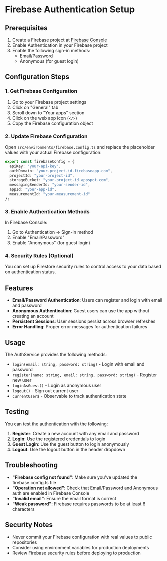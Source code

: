 # Firebase Authentication Setup

## Prerequisites

1. Create a Firebase project at [Firebase Console](https://console.firebase.google.com/)
2. Enable Authentication in your Firebase project
3. Enable the following sign-in methods:
   - Email/Password
   - Anonymous (for guest login)

## Configuration Steps

### 1. Get Firebase Configuration

1. Go to your Firebase project settings
2. Click on "General" tab
3. Scroll down to "Your apps" section
4. Click on the web app icon (`</>`)
5. Copy the Firebase configuration object

### 2. Update Firebase Configuration

Open `src/environments/firebase.config.ts` and replace the placeholder values with your actual Firebase configuration:

```typescript
export const firebaseConfig = {
  apiKey: "your-api-key",
  authDomain: "your-project-id.firebaseapp.com",
  projectId: "your-project-id",
  storageBucket: "your-project-id.appspot.com",
  messagingSenderId: "your-sender-id",
  appId: "your-app-id",
  measurementId: "your-measurement-id"
};
```

### 3. Enable Authentication Methods

In Firebase Console:
1. Go to Authentication → Sign-in method
2. Enable "Email/Password"
3. Enable "Anonymous" (for guest login)

### 4. Security Rules (Optional)

You can set up Firestore security rules to control access to your data based on authentication status.

## Features

- **Email/Password Authentication**: Users can register and login with email and password
- **Anonymous Authentication**: Guest users can use the app without creating an account
- **Persistent Sessions**: User sessions persist across browser refreshes
- **Error Handling**: Proper error messages for authentication failures

## Usage

The AuthService provides the following methods:

- `login(email: string, password: string)` - Login with email and password
- `register(name: string, email: string, password: string)` - Register new user
- `loginAsGuest()` - Login as anonymous user
- `logout()` - Sign out current user
- `currentUser$` - Observable to track authentication state

## Testing

You can test the authentication with the following:

1. **Register**: Create a new account with any email and password
2. **Login**: Use the registered credentials to login
3. **Guest Login**: Use the guest button to login anonymously
4. **Logout**: Use the logout button in the header dropdown

## Troubleshooting

- **"Firebase config not found"**: Make sure you've updated the firebase.config.ts file
- **"Operation not allowed"**: Check that Email/Password and Anonymous auth are enabled in Firebase Console
- **"Invalid email"**: Ensure the email format is correct
- **"Weak password"**: Firebase requires passwords to be at least 6 characters

## Security Notes

- Never commit your Firebase configuration with real values to public repositories
- Consider using environment variables for production deployments
- Review Firebase security rules before deploying to production
